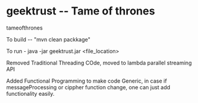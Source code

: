 # geektrust -- Tame of thrones
tameofthrones

To build -- "mvn clean packkage"

To run - java -jar geektrust.jar <file_location>

Removed Traditional Threading COde, moved to lambda parallel streaming API

Added Functional Programming to make code Generic, in case if messageProcessing or cippher function change, one can just add functionality easily.
